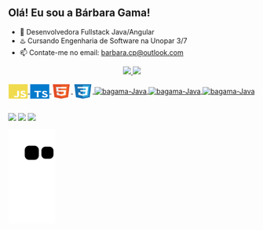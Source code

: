 ## Olá! Eu sou a Bárbara Gama!

- 🔭 Desenvolvedora Fullstack Java/Angular
- ♨️ Cursando Engenharia de Software na Unopar 3/7
- 📫 Contate-me no email: barbara.cp@outlook.com

<div align="center">
  <a href="https://github.com/gamabarbara">
  <img height="180em" src="https://github-readme-stats.vercel.app/api?username=gamabarbara&show_icons=true&theme=dracula&include_all_commits=true&count_private=true"/>
  <img height="180em" src="https://github-readme-stats.vercel.app/api/top-langs/?username=gamabarbara&layout=compact&langs_count=7&theme=dracula"/>
</div>
  <div style="display: inline_block"><br>
  <img align="center" alt="bagama-Js" height="30" width="40" src="https://raw.githubusercontent.com/devicons/devicon/master/icons/javascript/javascript-plain.svg">
  <img align="center" alt="bagama-Ts" height="30" width="40" src="https://raw.githubusercontent.com/devicons/devicon/master/icons/typescript/typescript-plain.svg">
  <img align="center" alt="bagama-HTML" height="30" width="40" src="https://raw.githubusercontent.com/devicons/devicon/master/icons/html5/html5-original.svg">
  <img align="center" alt="bagama-CSS" height="30" width="40" src="https://raw.githubusercontent.com/devicons/devicon/master/icons/css3/css3-original.svg">
  <img align="center" alt="bagama-Java" heigth="30" width="40" src="https://cdn.jsdelivr.net/gh/devicons/devicon/icons/java/java-original.svg"/>
  <img align="center" alt="bagama-Java" heigth="30" width="40" src="https://cdn.jsdelivr.net/gh/devicons/devicon/icons/angularjs/angularjs-original.svg"/>
  <img align="center" alt="bagama-Java" heigth="30" width="40" src="https://cdn.jsdelivr.net/gh/devicons/devicon/icons/mysql/mysql-original.svg" />
</div>
  
  
  ##
 
<div> 
  <a href="https://instagram.com/__bagama" target="_blank"><img src="https://img.shields.io/badge/-Instagram-%23E4405F?style=for-the-badge&logo=instagram&logoColor=white" target="_blank"></a>
  <a href = "mailto:barbara.cp0801@gmail.com"><img src="https://img.shields.io/badge/-Gmail-%23333?style=for-the-badge&logo=gmail&logoColor=white" target="_blank"></a>
  <a href="https://www.linkedin.com/in/gama-barbara/" target="_blank"><img src="https://img.shields.io/badge/-LinkedIn-%230077B5?style=for-the-badge&logo=linkedin&logoColor=white" target="_blank"></a> 
 
  ![Snake animation](https://github.com/gamabarbara/gamabarbara/blob/output/github-contribution-grid-snake.svg)
 
</div>
